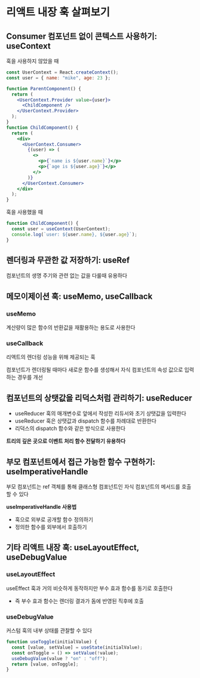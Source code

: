 # 리액트 내장 훅 살펴보기

## Consumer 컴포넌트 없이 콘텍스트 사용하기: useContext

훅을 사용하지 않았을 때

```jsx
const UserContext = React.createContext();
const user = { name: "mike", age: 23 };

function ParentComponent() {
  return (
    <UserContext.Provider value={user}>
      <ChildComponent />
    </UserContext.Provider>
  );
}
function ChildComponent() {
  return (
    <div>
      <UserContext.Consumer>
        {(user) => (
          <>
            <p>{`name is ${user.name}`}</p>
            <p>{`age is ${user.age}`}</p>
          </>
        )}
      </UserContext.Consumer>
    </div>
  );
}
```

훅을 사용했을 때

```jsx
function ChildComponent() {
  const user = useContext(UserContext);
  console.log(`user: ${user.name}, ${user.age}`);
}
```

## 렌더링과 무관한 값 저장하기: useRef

컴포넌트의 생명 주기와 관련 없는 값을 다룰때 유용하다

## 메모이제이션 훅: useMemo, useCallback

### useMemo

계산량이 많은 함수의 반환값을 재활용하는 용도로 사용한다

### useCallback

리액트의 렌더링 성능을 위해 제공되는 훅

컴포넌트가 렌더링될 때마다 새로운 함수를 생성해서 자식 컴포넌트의 속성 값으로 입력하는 경우를 개선

## 컴포넌트의 상탯값을 리덕스처럼 관리하기: useReducer

- useReducer 훅의 매개변수로 앞에서 작성한 리듀서와 초기 상탯값을 입력한다
- useReducer 훅은 상탯값과 dispatch 함수를 차례대로 반환한다
- 리덕스의 dispatch 함수와 같은 방식으로 사용한다

**트리의 깊은 곳으로 이벤트 처리 함수 전달하기 유용하다**

## 부모 컴포넌트에서 접근 가능한 함수 구현하기: useImperativeHandle

부모 컴포넌트는 ref 객체를 통해 클래스형 컴포넌트인 자식 컴포넌트의 메서드를 호출할 수 있다

**useImperativeHandle 사용법**

- 훅으로 외부로 공개할 함수 정의하기
- 정의한 함수를 외부에서 호출하기

## 기타 리액트 내장 훅: useLayoutEffect, useDebugValue

### useLayoutEffect

useEffect 훅과 거의 비슷하게 동작하지만 부수 효과 함수를 동기로 호출한다

- 즉 부수 효과 함수는 렌더링 결과가 돔에 반영된 직후에 호출

### useDebugValue

커스텀 훅의 내부 상태를 관찰할 수 있다

```js
function useToggle(initialValue) {
  const [value, setValue] = useState(initialValue);
  const onToggle = () => setValue(!value);
  useDebugValue(value ? "on" : "off");
  return [value, onToggle];
}
```

